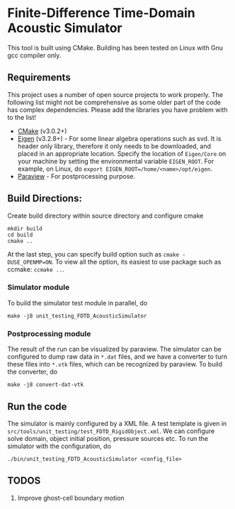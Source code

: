 # Finite-Difference Time-Domain Acoustic Simulator

This tool is built using CMake. Building has been tested on Linux with Gnu gcc compiler only. 

## Requirements

This project uses a number of open source projects to work properly. The following list might not be comprehensive as some older part of the code has complex dependencies. Please add the libraries you have problem with to the list!

* [CMake](https://cmake.org/) (v3.0.2+)
* [Eigen](http://eigen.tuxfamily.org/index.php?title=Main_Page) (v3.2.8+) - For some linear algebra operations such as svd. It is header only library, therefore it only needs to be downloaded, and placed in an appropriate location. Specify the location of `Eigen/Core` on your machine by setting the environmental variable `EIGEN_ROOT`. For example, on Linux, do `export EIGEN_ROOT=/home/<name>/opt/eigen`.
* [Paraview](http://www.paraview.org/) - For postprocessing purpose. 

## Build Directions:
Create build directory within source directory and configure cmake
```
mkdir build
cd build
cmake ..
```
At the last step, you can specify build option such as `cmake -DUSE_OPENMP=ON`. To view all the option, its easiest to use package such as ccmake: `ccmake ..`.

### Simulator module
To build the simulator test module in parallel, do
```
make -j8 unit_testing_FDTD_AcousticSimulator
```

### Postprocessing module
The result of the run can be visualized by paraview. The simulator can be configured to dump raw data in `*.dat` files, and we have a converter to turn these files into `*.vtk` files, which can be recognized by paraview. To build the converter, do 
```
make -j8 convert-dat-vtk
```

## Run the code
The simulator is mainly configured by a XML file. A test template is given in `src/tools/unit_testing/test_FDTD_RigidObject.xml`. We can configure solve domain, object initial position, pressure sources etc. To run the simulator with the configuration, do 
```
./bin/unit_testing_FDTD_AcousticSimulator <config_file>
```

## TODOS
1. Improve ghost-cell boundary motion
